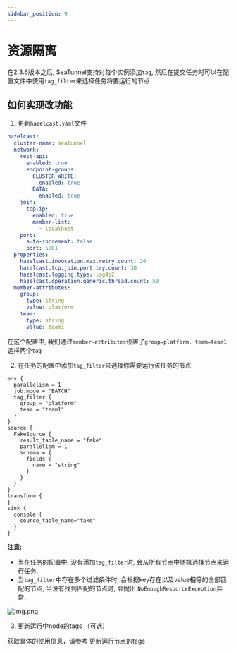 ```yaml
---
sidebar_position: 9
---
```


# 资源隔离

在2.3.6版本之后, SeaTunnel支持对每个实例添加`tag`, 然后在提交任务时可以在配置文件中使用`tag_filter`来选择任务将要运行的节点.

## 如何实现改功能

1. 更新`hazelcast.yaml`文件

```yaml
hazelcast:
  cluster-name: seatunnel
  network:
    rest-api:
      enabled: true
      endpoint-groups:
        CLUSTER_WRITE:
          enabled: true
        DATA:
          enabled: true
    join:
      tcp-ip:
        enabled: true
        member-list:
          - localhost
    port:
      auto-increment: false
      port: 5801
  properties:
    hazelcast.invocation.max.retry.count: 20
    hazelcast.tcp.join.port.try.count: 30
    hazelcast.logging.type: log4j2
    hazelcast.operation.generic.thread.count: 50
  member-attributes:
    group:
      type: string
      value: platform
    team:
      type: string
      value: team1
```

在这个配置中, 我们通过`member-attributes`设置了`group=platform, team=team1`这样两个`tag`

2. 在任务的配置中添加`tag_filter`来选择你需要运行该任务的节点

```hacon
env {
  parallelism = 1
  job.mode = "BATCH"
  tag_filter {
    group = "platform"
    team = "team1"
  }
}
source {
  FakeSource {
    result_table_name = "fake"
    parallelism = 1
    schema = {
      fields {
        name = "string"
      }
    }
  }
}
transform {
}
sink {
  console {
    source_table_name="fake"
  }
}
```

**注意:**
- 当在任务的配置中, 没有添加`tag_filter`时, 会从所有节点中随机选择节点来运行任务.
- 当`tag_filter`中存在多个过滤条件时, 会根据key存在以及value相等的全部匹配的节点, 当没有找到匹配的节点时, 会抛出 `NoEnoughResourceException`异常.

![img.png](../../images/resource-isolation.png)

3. 更新运行中node的tags （可选）

获取具体的使用信息，请参考 [更新运行节点的tags](rest-api-v2.md)

